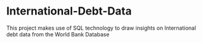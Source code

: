 # International-Debt-Data
This project makes use of SQL technology to draw insights on International debt data
from the World Bank Database 
